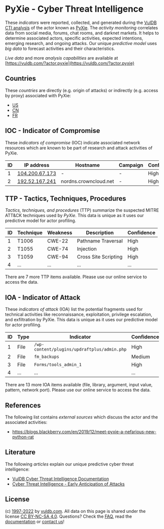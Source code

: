 # PyXie - Cyber Threat Intelligence

These _indicators_ were reported, collected, and generated during the [VulDB CTI analysis](https://vuldb.com/?kb.cti) of the actor known as [PyXie](https://vuldb.com/?actor.pyxie). The _activity monitoring_ correlates data from social media, forums, chat rooms, and darknet markets. It helps to determine associated actors, specific activities, expected intentions, emerging research, and ongoing attacks. Our unique _predictive model_ uses _big data_ to forecast activities and their characteristics.

_Live data_ and more _analysis capabilities_ are available at [https://vuldb.com/?actor.pyxie](https://vuldb.com/?actor.pyxie)

## Countries

These _countries_ are directly (e.g. origin of attacks) or indirectly (e.g. access by proxy) associated with PyXie:

* [US](https://vuldb.com/?country.us)
* [CN](https://vuldb.com/?country.cn)
* [FR](https://vuldb.com/?country.fr)

## IOC - Indicator of Compromise

These _indicators of compromise_ (IOC) indicate associated network resources which are known to be part of research and attack activities of PyXie.

ID | IP address | Hostname | Campaign | Confidence
-- | ---------- | -------- | -------- | ----------
1 | [104.200.67.173](https://vuldb.com/?ip.104.200.67.173) | - | - | High
2 | [192.52.167.241](https://vuldb.com/?ip.192.52.167.241) | nordns.crowncloud.net | - | High

## TTP - Tactics, Techniques, Procedures

_Tactics, techniques, and procedures_ (TTP) summarize the suspected MITRE ATT&CK techniques used by _PyXie_. This data is unique as it uses our predictive model for actor profiling.

ID | Technique | Weakness | Description | Confidence
-- | --------- | -------- | ----------- | ----------
1 | T1006 | CWE-22 | Pathname Traversal | High
2 | T1055 | CWE-74 | Injection | High
3 | T1059 | CWE-94 | Cross Site Scripting | High
4 | ... | ... | ... | ...

There are 7 more TTP items available. Please use our online service to access the data.

## IOA - Indicator of Attack

These _indicators of attack_ (IOA) list the potential fragments used for technical activities like reconnaissance, exploitation, privilege escalation, and exfiltration by PyXie. This data is unique as it uses our predictive model for actor profiling.

ID | Type | Indicator | Confidence
-- | ---- | --------- | ----------
1 | File | `/wp-content/plugins/updraftplus/admin.php` | High
2 | File | `fm_backups` | Medium
3 | File | `Forms/tools_admin_1` | High
4 | ... | ... | ...

There are 13 more IOA items available (file, library, argument, input value, pattern, network port). Please use our online service to access the data.

## References

The following list contains _external sources_ which discuss the actor and the associated activities:

* https://blogs.blackberry.com/en/2019/12/meet-pyxie-a-nefarious-new-python-rat

## Literature

The following _articles_ explain our unique predictive cyber threat intelligence:

* [VulDB Cyber Threat Intelligence Documentation](https://vuldb.com/?kb.cti)
* [Cyber Threat Intelligence - Early Anticipation of Attacks](https://www.scip.ch/en/?labs.20201022)

## License

(c) [1997-2022](https://vuldb.com/?kb.changelog) by [vuldb.com](https://vuldb.com/?kb.about). All data on this page is shared under the license [CC BY-NC-SA 4.0](https://creativecommons.org/licenses/by-nc-sa/4.0/). Questions? Check the [FAQ](https://vuldb.com/?kb.faq), read the [documentation](https://vuldb.com/?kb) or [contact us](https://vuldb.com/?contact)!
